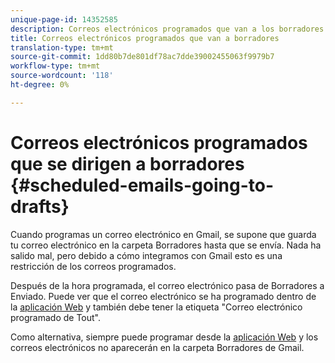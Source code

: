 ```yaml
---
unique-page-id: 14352585
description: Correos electrónicos programados que van a los borradores - Documentos de marketing - Documentación del producto
title: Correos electrónicos programados que van a borradores
translation-type: tm+mt
source-git-commit: 1dd80b7de801df78ac7dde39002455063f9979b7
workflow-type: tm+mt
source-wordcount: '118'
ht-degree: 0%

---
```



# Correos electrónicos programados que se dirigen a borradores {#scheduled-emails-going-to-drafts}

Cuando programas un correo electrónico en Gmail, se supone que guarda tu correo electrónico en la carpeta Borradores hasta que se envía. Nada ha salido mal, pero debido a cómo integramos con Gmail esto es una restricción de los correos programados.

Después de la hora programada, el correo electrónico pasa de Borradores a Enviado. Puede ver que el correo electrónico se ha programado dentro de la [aplicación Web](https://toutapp.com/login) y también debe tener la etiqueta &quot;Correo electrónico programado de Tout&quot;.

Como alternativa, siempre puede programar desde la [aplicación Web](https://toutapp.com/login) y los correos electrónicos no aparecerán en la carpeta Borradores de Gmail.
